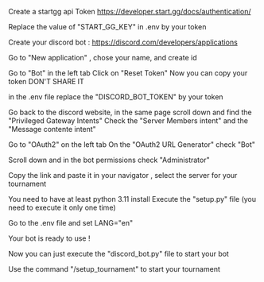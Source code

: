 Create a startgg api Token
https://developer.start.gg/docs/authentication/

Replace the value of "START_GG_KEY" in .env by your token

Create your discord bot :
https://discord.com/developers/applications

Go to "New application" , chose your name, and create id

Go to "Bot" in the left tab
Click on "Reset Token" 
Now you can copy your token DON'T SHARE IT

in the .env file replace the "DISCORD_BOT_TOKEN" by your token

Go back to the discord website, in the same page scroll down and find the "Privileged Gateway Intents"
Check the "Server Members intent" and the "Message contente intent"

Go to "OAuth2" on the left tab 
On the "OAuth2 URL Generator" check "Bot"

Scroll down and in the bot permissions check "Administrator" 

Copy the link and paste it in your navigator , select the server for your tournament



You need to have at least python 3.11 install
Execute the "setup.py" file (you need to execute it only one time)

Go to the .env file and set LANG="en"

Your bot is ready to use ! 

Now you can just execute the "discord_bot.py" file to start your bot 

Use the command "/setup_tournament" to start your tournament